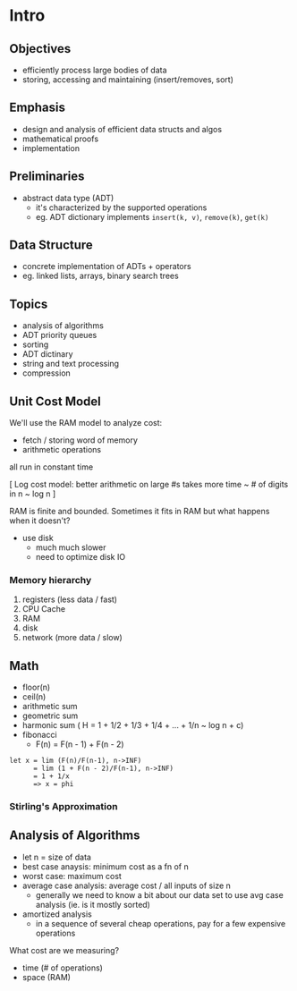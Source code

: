 # Intro
## Objectives

- efficiently process large bodies of data
- storing, accessing and maintaining (insert/removes, sort)

## Emphasis

- design and analysis of efficient data structs and algos
- mathematical proofs
- implementation

## Preliminaries

- abstract data type (ADT)
  - it's characterized by the supported operations
  - eg. ADT dictionary implements `insert(k, v)`, `remove(k)`, `get(k)`

## Data Structure

- concrete implementation of ADTs + operators
- eg. linked lists, arrays, binary search trees

## Topics

- analysis of algorithms
- ADT priority queues
- sorting
- ADT dictinary
- string and text processing
- compression

## Unit Cost Model

We'll use the RAM model to analyze cost:

- fetch / storing word of memory
- arithmetic operations

all run in constant time

[ Log cost model: better arithmetic on large #s takes more time ~  # of digits in n ~ log n ]

RAM is finite and bounded. Sometimes it fits in RAM but what happens when it doesn't?

- use disk
  - much much slower
  - need to optimize disk IO

### Memory hierarchy

1. registers (less data / fast)
2. CPU Cache
3. RAM
4. disk
5. network (more data / slow)

## Math

- floor(n)
- ceil(n)
- arithmetic sum
- geometric sum
- harmonic sum ( H = 1 + 1/2 + 1/3 + 1/4 + ... + 1/n ~ log n + c)
- fibonacci
  - F(n) = F(n - 1) + F(n - 2)

```
let x = lim (F(n)/F(n-1), n->INF)
      = lim (1 + F(n - 2)/F(n-1), n->INF)
      = 1 + 1/x
      => x = phi
```

### Stirling's Approximation

## Analysis of Algorithms

- let n = size of data
- best case anaysis: minimum cost as a fn of n
- worst case: maximum cost
- average case analysis: average cost / all inputs of size n
  - generally we need to know a bit about our data set to use avg case analysis (ie. is it mostly sorted)
- amortized analysis
  - in a sequence of several cheap operations, pay for a few expensive operations

What cost are we measuring?

- time (# of operations)
- space (RAM)